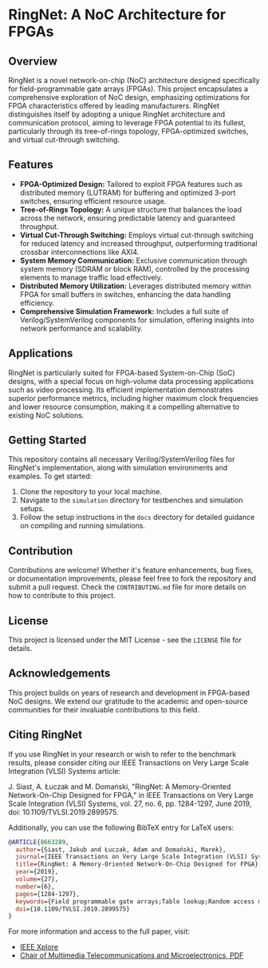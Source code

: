 # RingNet: A NoC Architecture for FPGAs

## Overview

RingNet is a novel network-on-chip (NoC) architecture designed specifically for field-programmable gate arrays (FPGAs). This project encapsulates a comprehensive exploration of NoC design, emphasizing optimizations for FPGA characteristics offered by leading manufacturers. RingNet distinguishes itself by adopting a unique RingNet architecture and communication protocol, aiming to leverage FPGA potential to its fullest, particularly through its tree-of-rings topology, FPGA-optimized switches, and virtual cut-through switching.

## Features

- **FPGA-Optimized Design:** Tailored to exploit FPGA features such as distributed memory (LUTRAM) for buffering and optimized 3-port switches, ensuring efficient resource usage.
- **Tree-of-Rings Topology:** A unique structure that balances the load across the network, ensuring predictable latency and guaranteed throughput.
- **Virtual Cut-Through Switching:** Employs virtual cut-through switching for reduced latency and increased throughput, outperforming traditional crossbar interconnections like AXI4.
- **System Memory Communication:** Exclusive communication through system memory (SDRAM or block RAM), controlled by the processing elements to manage traffic load effectively.
- **Distributed Memory Utilization:** Leverages distributed memory within FPGA for small buffers in switches, enhancing the data handling efficiency.
- **Comprehensive Simulation Framework:** Includes a full suite of Verilog/SystemVerilog components for simulation, offering insights into network performance and scalability.

## Applications

RingNet is particularly suited for FPGA-based System-on-Chip (SoC) designs, with a special focus on high-volume data processing applications such as video processing. Its efficient implementation demonstrates superior performance metrics, including higher maximum clock frequencies and lower resource consumption, making it a compelling alternative to existing NoC solutions.

## Getting Started

This repository contains all necessary Verilog/SystemVerilog files for RingNet's implementation, along with simulation environments and examples. To get started:

1. Clone the repository to your local machine.
2. Navigate to the `simulation` directory for testbenches and simulation setups.
3. Follow the setup instructions in the `docs` directory for detailed guidance on compiling and running simulations.

## Contribution

Contributions are welcome! Whether it's feature enhancements, bug fixes, or documentation improvements, please feel free to fork the repository and submit a pull request. Check the `CONTRIBUTING.md` file for more details on how to contribute to this project.

## License

This project is licensed under the MIT License - see the `LICENSE` file for details.

## Acknowledgements

This project builds on years of research and development in FPGA-based NoC designs. We extend our gratitude to the academic and open-source communities for their invaluable contributions to this field.

## Citing RingNet

If you use RingNet in your research or wish to refer to the benchmark results, please consider citing our IEEE Transactions on Very Large Scale Integration (VLSI) Systems article:

J. Siast, A. Łuczak and M. Domański, "RingNet: A Memory-Oriented Network-On-Chip Designed for FPGA," in IEEE Transactions on Very Large Scale Integration (VLSI) Systems, vol. 27, no. 6, pp. 1284-1297, June 2019, doi: 10.1109/TVLSI.2019.2899575.

Additionally, you can use the following BibTeX entry for LaTeX users:

```bibtex
@ARTICLE{8663289,
  author={Siast, Jakub and Łuczak, Adam and Domański, Marek},
  journal={IEEE Transactions on Very Large Scale Integration (VLSI) Systems}, 
  title={RingNet: A Memory-Oriented Network-On-Chip Designed for FPGA}, 
  year={2019},
  volume={27},
  number={6},
  pages={1284-1297},
  keywords={Field programmable gate arrays;Table lookup;Random access memory;Throughput;Routing;Switches;Lattices;Distributed memory;lookup table RAM (LUTRAM);fairness;field-programmable gate array (FPGA);network-on-chip (NoC);virtual cut-through},
  doi={10.1109/TVLSI.2019.2899575}
}
```

For more information and access to the full paper, visit:

- [IEEE Xplore](https://ieeexplore.ieee.org/document/8663289)
- [Chair of Multimedia Telecommunications and Microelectronics, PDF](http://multimedia.edu.pl/publications/RingNet-A-Memory-Oriented-Network-On-Chip-Designed-for-FPGA.pdf)

